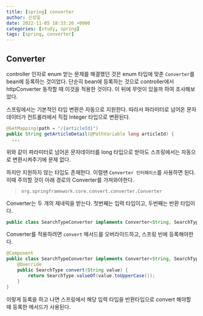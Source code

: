 ```yaml
---
title: [spring] converter
author: 신성일
date: 2022-11-05 18:33:26 +0900
categories: [study, spring]
tags: [spring, converter]
---
```


## Converter

controller 인자로 enum 받는 문제를 해결했던 것은 enum 타입에 맞춘 `Converter`를 bean에 등록하는 것이었다. 단순히 bean에 등록하는 것으로 controller에서 httpConverter 동작할 때 이것을 적용한 것이다. 이 뒤에 무엇이 있을까 하여 조사해보았다.

스프링에서는 기본적인 타입 변환은 자동으로 지원한다. 따라서 파라미터로 넘어온 문자 데이터가 컨트롤러에서 직접 Integer 타입으로 변환된다.

```java
@GetMapping(path = "/{articleId}")
public String getArticleDetail(@PathVariable long articleId) {
  ...
```

위와 같이 파라미터로 넘어온 문자데이터를 long 타입으로 받아도 스프링에서는 자동으로 변환시켜주기에 문제 없다.

하지만 지원하지 않는 타입도 존재한다. 이럴땐 `Converter 인터페이스`를 사용하면 된다. 이때 주의할 것이 아래 경로의 Converter를 가져와야한다.

> `org.springframework.core.convert.converter.Converter`

Converter는 두 개의 제네릭을 받는다. 첫번째는 입력 타입이고, 두번째는 반환 타입이다.

```java
public class SearchTypeConverter implements Converter<String, SearchType>
```

Converter를 적용하려면 `convert` 메서드를 오버라이드하고, 스프링 빈에 등록해야한다.

```java
@Component
public class SearchTypeConverter implements Converter<String, SearchType> {
	@Override
	public SearchType convert(String value) {
		return SearchType.valueOf(value.toUpperCase());
	}
}
```

이렇게 등록을 하고 나면 스프링에서 해당 입력 타입을 반환타입으로 convert 해야할 때 등록한 메서드가 사용된다.
